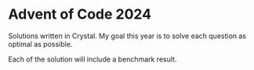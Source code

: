 # Advent of Code 2024

Solutions written in Crystal. My goal this year is to solve each question as optimal as possible.

Each of the solution will include a benchmark result.